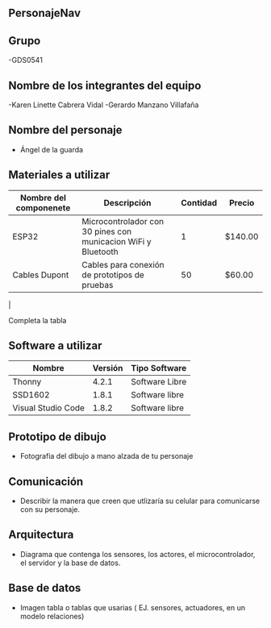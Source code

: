 ## PersonajeNav
## Grupo
-GDS0541
## Nombre de los integrantes del equipo
-Karen Linette Cabrera Vidal
-Gerardo Manzano Villafaña
## Nombre del personaje
- Ángel de la guarda
## Materiales a utilizar
|Nombre del componenete|Descripción|Contidad|Precio|
|-|-|-|-|
|ESP32|Microcontrolador con 30 pines con municacion WiFi y Bluetooth|1|$140.00|
|Cables Dupont|Cables para conexión de prototipos de pruebas|50|$60.00|
|

Completa la tabla
## Software a utilizar
|Nombre|Versión|Tipo Software|
|-|-|-|
|Thonny|4.2.1|Software Libre|
|SSD1602|1.8.1|Software libre|
|Visual Studio Code|1.8.2|Software libre|

## Prototipo de dibujo
- Fotografia del dibujo a mano alzada de tu personaje
  
## Comunicación
- Describir la manera que creen que utlizaría su celular para comunicarse con su personaje.
  
## Arquitectura
- Diagrama que contenga los sensores, los actores, el microcontrolador, el servidor y la base de datos.
  
## Base de datos
- Imagen tabla o tablas que usarias ( EJ. sensores, actuadores, en un modelo relaciones)



